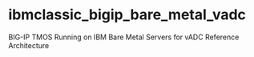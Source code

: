 # ibmclassic_bigip_bare_metal_vadc
BIG-IP TMOS Running on IBM Bare Metal Servers for vADC Reference Architecture
